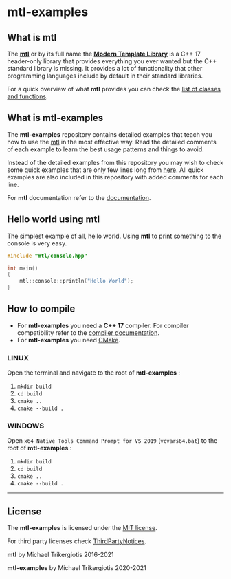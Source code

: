 # mtl-examples

## What is mtl

The [**mtl**](https://github.com/MichaelTrikergiotis/mtl) or by its full name the [**Modern Template Library**](https://github.com/MichaelTrikergiotis/mtl) is a C++ 17 header-only library that provides everything you ever wanted but the C++ standard library is missing. It provides a lot of functionality that other programming languages include by default in their standard libraries.

For a quick overview of what **mtl** provides you can check the [list of classes and functions](https://github.com/MichaelTrikergiotis/mtl/blob/main/docs/listing.md).

## What is mtl-examples

The **mtl-examples** repository contains detailed examples that teach you how to use the [mtl](https://github.com/MichaelTrikergiotis/mtl) in the most effective way. Read the detailed comments of each example to learn the best usage patterns and things to avoid.

Instead of the detailed examples from this repository you may wish to check some quick examples that are only few lines long from [here](https://github.com/MichaelTrikergiotis/mtl#examples). All quick examples are also included in this repository with added comments for each line.

For **mtl** documentation refer to the [documentation](https://github.com/MichaelTrikergiotis/mtl/blob/main/docs/documentation.md).

## Hello world using mtl

The simplest example of all, hello world. Using **mtl** to print something to the console is very easy.

```c++
#include "mtl/console.hpp"

int main()
{
    mtl::console::println("Hello World");
}
```

## How to compile

- For **mtl-examples** you need a **C++ 17** compiler. For compiler compatibility refer to the [compiler documentation](https://github.com/MichaelTrikergiotis/mtl/blob/main/docs/documentation.md#c-version-and-compiler-compatibility).
- For **mtl-examples** you need [CMake](https://cmake.org/).

### LINUX

Open the terminal and navigate to the root of **mtl-examples** :

1. ```mkdir build```
2. ```cd build```
3. ```cmake ..```
4. ```cmake --build .```

### WINDOWS

Open `x64 Native Tools Command Prompt for VS 2019` (`vcvars64.bat`) to the root of **mtl-examples** :

1. ```mkdir build```
2. ```cd build```
3. ```cmake ..```
4. ```cmake --build .```

------------------------------------------------------------

## License

The **mtl-examples** is licensed under the [MIT license](./LICENSE).

For third party licenses check [ThirdPartyNotices](./ThirdPartyNotices.txt).

**mtl** by Michael Trikergiotis 2016-2021

**mtl-examples** by Michael Trikergiotis 2020-2021
